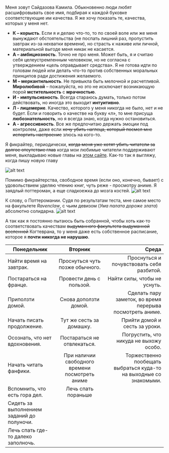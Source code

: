 Меня зовут Сайдазова Камила. Обыкновенно люди любят расшифровывать свое имя, подбирая к каждой буковке соответствующие им качества. Я же хочу показать те, качества, которых у меня нет.
* **К – корысть**. Если я и делаю что-то, то по своей воле или же меня вынуждают обстоятельства (не поспать лишний раз, пропустить завтрак из-за нехватки времени), но страсть к наживе или личной, материальной выгоде меня никак не касается.
* **А – амбициозность**. Точно не про меня. Может быть, я и считаю себя целеустремленным человеком, но не согласна с утверждением «цель оправдывает средства». Я не готова идти по головам людей или делать что-то против собственных моральных принципов ради достижения желаемого. 
* **М – меркантильность**. Не привыкла быть мелочной и расчетливой. **Миролюбивой** – пожалуйста, но это не исключает возникающую порой **мстительность** с **мрачностью**.
* **И - импульсивность**. Всегда стараюсь думать, только потом действовать, но иногда это выходит **интуитивно**.
* **Л - лицемерие**. Качество, которого у меня никогда не было, нет и не будет. Если и говорить о качестве на букву «л», то мне присуща **любознательность**, но я всегда знаю, когда нужно остановиться.
* **А - агрессивность**. Все же предпочитаю держать эмоции под контролем, даже если ~~хочу убить наглеца, который посмел мне испортить настроение~~ злюсь на кого-то.


Я фикрайтер, периодически, ~~когда меня уже хотят убить читатели за долгое отсутствие глав~~ когда мои любимые читатели поддерживают меня, выкладываю новые главы на [этом сайте](http:/ficbook.net). Как-то так я выгляжу, когда пишу новую главу
 
![alt text](https://i.pinimg.com/originals/65/09/ba/6509baa954eb38d0ba6939bf078c8030.gif)

Помимо фикрайтерства, свободное время (если оно, конечно, бывает) с удовольствием уделяю чтению книг, чуть реже - просмотру аниме.
Я заядлый поттероман, а еще сладкоежка до мозга костей.
![alt text](http://i29.beon.ru/83/18/2251883/24/95551624/373a588dc51f.gif)

К слову, о Поттеромании. Судя по результатам теста, мне самое место на факультете _Ravenclaw_, с чьим девизом (_Ума палата дороже злата_) абсолютно солидарна.
![alt text](https://orig00.deviantart.net/cdfb/f/2012/184/8/f/8f8c9cd42a2f48cf435500ffac847a1d-d55pwqg.jpg)

А так как я постоянно пытаюсь быть собранной, чтобы хоть как-то соответствовать качествам ~~выдуманного факультета выдуманной вселенной~~ Когтеврана, то у меня даже есть собственное расписание, которое я __почти никогда не нарушаю__.

| Понедельник        | Вторник          | Среда  |
| ------------- |:-------------:| -----:|
|  Найти время на завтрак.      | Проснуться чуть позже обычного. | Проснуться и почувствовать себя разбитой.|
| Постараться на франце.     | Провести день с пользой.    |Найти силы, чтобы не уснуть. |
| Приползти домой. | Снова доползти домой.   |Сделать пару заметок, во время перерыва посмотреть аниме. |
|  Начать писать продолжение. | Тут же сесть за домашку.     |Прийти домой и сесть за уроки. |
|  Осознать, что нет вдохновения. | Постараться не отвлекаться.    |Погрустить, что никуда не выхожу особо. |
|  Начать читать фанфики. |При наличии свободного времени посмотреть аниме| Торжественно пообещать выбраться куда-то на выходные со знакомыми.
|  Вспомнить, что есть гора дел. |Лечь спать пораньше|
|  Сидеть за выполнением заданий до полуночи. |
|  Лечь спать где-то далеко заполночь. |
